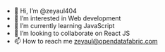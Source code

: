 - 👋 Hi, I’m @zeyaul404
- 👀 I’m interested in Web development
- 🌱 I’m currently learning JavaScript
- 💞️ I’m looking to collaborate on React JS
- 📫 How to reach me zeyaul@opendatafabric.com

<!---
zeyaul404/zeyaul404 is a ✨ special ✨ repository because its `README.md` (this file) appears on your GitHub profile.
You can click the Preview link to take a look at your changes.
--->
